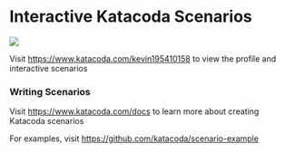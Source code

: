 # Interactive Katacoda Scenarios

[![](http://shields.katacoda.com/katacoda/kevin195410158/count.svg)](https://www.katacoda.com/kevin195410158 "Get your profile on Katacoda.com")

Visit https://www.katacoda.com/kevin195410158 to view the profile and interactive scenarios

### Writing Scenarios
Visit https://www.katacoda.com/docs to learn more about creating Katacoda scenarios

For examples, visit https://github.com/katacoda/scenario-example
